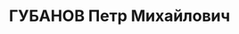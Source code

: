 ---
title: ГУБАНОВ Петр Михайлович
description: "Род. в 1894, Тамбовская губ., русский. Проживал: г. Красноярск. Судомеханик\
  \ Енисейского пароходства \n  Арестован 25.05.1937. Обв.: подготовка теракта. Приговор:\
  \ ВК ВС СССР, 22.07.1938 – ВМН. Расстрелян 22.07.1938, в г. Красноярске. \n  Реабилитирован\
  \ военным трибуналом ВС СССР 25.02.1958"
---